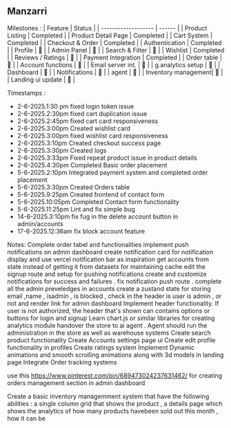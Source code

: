 ## Manzarri

Milestones : 
| Feature             | Status |
| ------------------- | ------ |
| Product Listing     | Completed     |
| Product Detail Page | Completed     |
| Cart System         | Completed     |
| Checkout & Order    | Completed     |
| Authentication      | Completed    |
| Profile             | 🔲     |
| Admin Panel         | 🔲     |
| Search & Filter     | 🔲     |
| Wishlist            | Completed     |
| Reviews / Ratings   | 🔲     |
| Payment Integration | Completed     |
| Order table         | 🔲     |
| Account functions   | 🔲     |
| Email server int.   | 🔲     |
| g.analytics setup   | 🔲     |
| Dashboard           | 🔲     |
| Notifications       | 🔲     |
| agent               | 🔲     |
| Inventory management| 🔲     |
| Landing ui update   | 🔲     |

Timestamps :
- 2-6-2025.1:30 pm    fixed login token issue
- 2-6-2025.2:30pm     fixed cart duplication issue
- 2-6-2025.2:45pm     fixed cart card responsiveness
- 2-6-2025.3:00pm     Created wishlist card
- 2-6-2025.3:00pm     fixed wishlist card responsiveness
- 2-6-2025.3:10pm     Created checkout success page
- 2-6-2025.3:30pm     Created logs
- 2-6-2025.3:33pm     Fixed repeat product issue in product details
- 2-6-2025.4:30pm     Completed Basic order placement
- 5-6-2025.2:10pm     Integrated payment system and completed order placement
- 5-6-2025.3:30pm     Created Orders table
- 5-6-2025.9:25pm     Created frontend of contact form
- 5-6-2025.10:05pm    Completed Contact form functionality
- 5-6-2025.11:25pm    Lint and fix simple bug
- 14-6-2025.3:10pm   fix fug in the delete account button in admin/accounts
- 17-6-2025.12:36am   fix block account feature

Notes:
Complete order tabel and functionalities
implement push notifications on admin dashboard
create notification card for notification display and use vercel notification bar as inspiration
get accounts from state instead of getting it from datasets for maintaining cache
edit the signup route and setup for pushing notifications
create and customize notifications for success and failures .
fix notification push route .
complete all the admin preveledges in accounts 
create a zustand state for storing email ,name , isadmin , is blocked ,
check in the header is user is admin , or not and render link for admin dashboard
Implement header functionality. If user is not authorized, the header that's shown can contains options or buttons for login and signup
Learn chart.js or similar libraries for creating analytics module
handover the store to ai agent . Agent should run the administration in the store as well as warehouse systems
Create search product functionality
Create Accounts settings page ui 
Create edit profile functionality in profiles
Create ratings system
Implement Dynamic animations and smooth scrolling animations along with 3d models in landing page
Integrate Order tracking systems

use this https://www.pinterest.com/pin/689473024237631462/ for creating orders management section in admin dashboard

Create a basic inventory managemment system that have the following abilities :
a single column grid that shows the product ,
a details page which shows the analytics of how many products havebeen sold out this month , how it can be 
